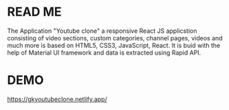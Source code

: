# READ ME
The Application "Youtube clone" a responsive React JS applicstion consisting of video sections, custom categories, channel pages, videos and much more is based on  HTML5, CSS3, JavaScript, React. It is buid with the help of Material UI framework and data is extracted using Rapid API.



# DEMO
https://gkyoutubeclone.netlify.app/
